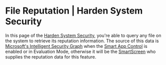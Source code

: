 # File Reputation | Harden System Security

In this page of the [Harden System Security](https://github.com/HotCakeX/Harden-Windows-Security/wiki/Harden-System-Security), you're able to query any file on the system to retrieve its reputation information. The source of this data is [Microsoft's Intelligent Security Graph](https://learn.microsoft.com/windows/security/application-security/application-control/app-control-for-business/design/use-appcontrol-with-intelligent-security-graph) when the [Smart App Control](https://learn.microsoft.com/windows/apps/develop/smart-app-control/overview) is enabled or in Evaluation Mode, otherwise it will be the [SmartScreen](https://learn.microsoft.com/windows/security/operating-system-security/virus-and-threat-protection/microsoft-defender-smartscreen/) who supplies the reputation data for this feature.
